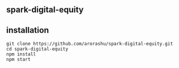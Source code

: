 ## spark-digital-equity

## installation

    git clone https://github.com/arorashu/spark-digital-equity.git    
    cd spark-digital-equity
    npm install
    npm start
